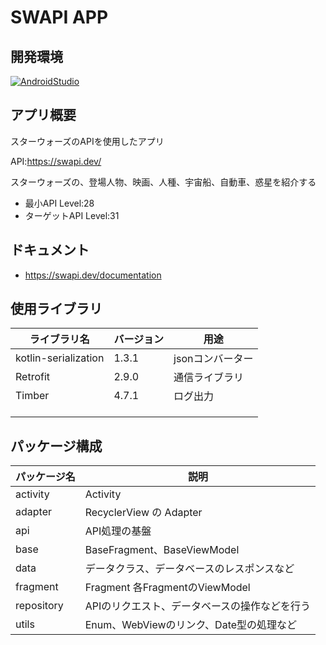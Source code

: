 # SWAPI APP

## 開発環境
[![AndroidStudio](https://img.shields.io/badge/Android%20Studio-Dolphin%20%7C%202021.3.1-blue)](https://developer.android.com/studio/)

## アプリ概要
スターウォーズのAPIを使用したアプリ

API:https://swapi.dev/

スターウォーズの、登場人物、映画、人種、宇宙船、自動車、惑星を紹介する

* 最小API Level:28
* ターゲットAPI Level:31

## ドキュメント
* https://swapi.dev/documentation

## 使用ライブラリ
|ライブラリ名|バージョン|用途|
|--|--|--|
| kotlin-serialization | 1.3.1 | jsonコンバーター |
| Retrofit | 2.9.0 | 通信ライブラリ |
| Timber | 4.7.1 | ログ出力 |
| | | |
| | | |
| | | |



## パッケージ構成
| パッケージ名 | 説明 |
|--|--|
| activity | Activity |
| adapter | RecyclerView の Adapter |
| api | API処理の基盤 |
| base | BaseFragment、BaseViewModel |
| data | データクラス、データベースのレスポンスなど |
| fragment | Fragment 各FragmentのViewModel |
| repository | APIのリクエスト、データベースの操作などを行う |
| utils | Enum、WebViewのリンク、Date型の処理など |
